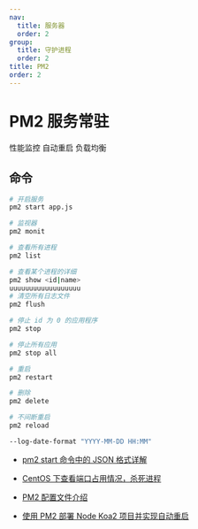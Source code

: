 ```yaml
---
nav:
  title: 服务器
  order: 2
group:
  title: 守护进程
  order: 2
title: PM2
order: 2
---
```



# PM2 服务常驻

性能监控
自动重启
负载均衡

## 命令

```bash
# 开启服务
pm2 start app.js

# 监视器
pm2 monit

# 查看所有进程
pm2 list

# 查看某个进程的详细
pm2 show <id|name>
uuuuuuuuuuuuuuuuuu
# 清空所有日志文件
pm2 flush

# 停止 id 为 0 的应用程序
pm2 stop

# 停止所有应用
pm2 stop all

# 重启
pm2 restart

# 删除
pm2 delete

# 不间断重启
pm2 reload

```

```bash
--log-date-format "YYYY-MM-DD HH:MM"
```

- [pm2 start 命令中的 JSON 格式详解](https://www.cnblogs.com/bq-med/p/9012438.html)

- [CentOS 下查看端口占用情况，杀死进程](https://www.cnblogs.com/coder-lzh/p/8977232.html)

- [PM2 配置文件介绍](https://www.jianshu.com/p/e2a929ea8cfd)

- [使用 PM2 部署 Node Koa2 项目并实现自动重启](https://blog.csdn.net/ziwoods/article/details/72833233)